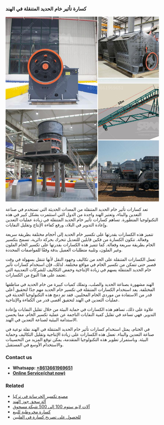 <h3>كسارة تأثير خام الحديد المتنقلة في الهند</h3><img src='1701853116.jpg' alt=''><p>تعد كسارات تأثير خام الحديد المتنقلة من المعدات الحديثة التي تستخدم في صناعة التعدين والبناء، وتعتبر الهند واحدة من الدول التي استثمرت بشكل كبير في هذه التكنولوجيا المتطورة. تساهم كسارات تأثير خام الحديد المتنقلة في زيادة عمليات التعدين وإعادة التدوير في البلاد، ورفع كفاءة الإنتاج وتقليل النفايات.</p><p>تتميز هذه الكسارات بقدرتها على تكسير خام الحديد إلى أحجام مختلفة بطريقة سريعة وفعالة. تتكون الكسارة من فكين قابلين للتعديل تتحرك بحركة دائرية، تسمح بتكسير الخام بطريقة سريعة وفعالة. كما تتميز هذه الكسارات بقدرتها على تكسير الخام الملون وغير الملون، وتلبية متطلبات العميل بدقة وفقًا للمواصفات المحددة.</p><p>تعمل الكسارات المتنقلة على الحد من تكاليف وجهود النقل لأنها تتنقل بسهولة في وقت قصير حتى تتمكن من تكسير الخام في مواقع مختلفة. لذلك، فإن استخدام كسارات تأثير خام الحديد المتنقلة يسهم في زيادة الإنتاجية وخفض التكاليف للشركات التعدينية التي تعتمد على هذا النوع من الكسارات.</p><p>الهند مشهورة بصناعة الحديد والصلب، وتملك كميات كبيرة من خام الحديد في مناطقها المختلفة. يعد استخدام الكسارات المتنقلة في تكسير خام الحديد مهم جدًا لتحقيق أعلى قدر من الاستفادة من موردي الخام المحليين. فقد تم دمج هذه التكنولوجيا الحديثة في عمليات التعدين في الهند لتحقيق أقصى قدر من الكفاءة والإنتاجية.</p><p>علاوة على ذلك، تساهم هذه الكسارات في حماية البيئة من خلال تقليل النفايات وإعادة التدوير. فهي تساعد في تقليل كمية النفايات الناجمة عن عملية تكسير الخام، مما يحسن الاستدامة البيئية لصناعة التعدين في الهند.</p><p>في الختام، يمثل استخدام كسارات تأثير خام الحديد المتنقلة في الهند نقلة نوعية في صناعة التعدين والبناء. تعمل هذه الكسارات على زيادة الإنتاجية وتقليل التكاليف وحماية البيئة. وباستمرار تطوير هذه التكنولوجيا المتقدمة، يمكن توقع المزيد من التحسينات والاستخدام الأوسع في المستقبل.</p><h3>Contact us</h3><ul><li><strong>Whatsapp:&nbsp;<a href="https://wa.me/8613661969651">+8613661969651</a></strong></li><li><a href="https://swt.shibang-china.com/?git&amp;zhl&amp;كسارة تأثير خام الحديد المتنقلة في الهند"><strong>Online Service(chat now)</strong></a></li></ul><h3>Related</h3><ul><li><a href='مصنع تكسير الخرسانة في تركيا.md'>مصنع تكسير الخرسانة في تركيا</a></li><li><a href='آلة سحق جوز الهند.md'>آلة سحق جوز الهند</a></li><li><a href='آلات لايم ستوم 100 إلى 500 شبكة مسحوق.md'>آلات لايم ستوم 100 إلى 500 شبكة مسحوق</a></li><li><a href='كسارة مخروطية للبيع.md'>كسارة مخروطية للبيع</a></li><li><a href='للحصول على تصريح كسارة في الفلبين.md'>للحصول على تصريح كسارة في الفلبين</a></li></ul>